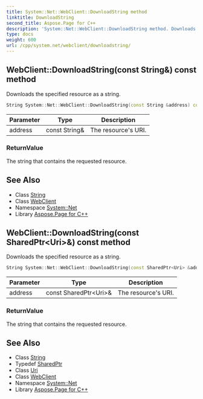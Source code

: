 ```yaml
---
title: System::Net::WebClient::DownloadString method
linktitle: DownloadString
second_title: Aspose.Page for C++
description: 'System::Net::WebClient::DownloadString method. Downloads the specified resource as a string in C++.'
type: docs
weight: 600
url: /cpp/system.net/webclient/downloadstring/
---
```

## WebClient::DownloadString(const String\&) const method


Downloads the specified resource as a string.

```cpp
String System::Net::WebClient::DownloadString(const String &address) const
```


| Parameter | Type | Description |
| --- | --- | --- |
| address | const String\& | The resource's URI. |

### ReturnValue

The string that contains the requested resource.

## See Also

* Class [String](../../../system/string/)
* Class [WebClient](../)
* Namespace [System::Net](../../)
* Library [Aspose.Page for C++](../../../)
## WebClient::DownloadString(const SharedPtr\<Uri\>\&) const method


Downloads the specified resource as a string.

```cpp
String System::Net::WebClient::DownloadString(const SharedPtr<Uri> &address) const
```


| Parameter | Type | Description |
| --- | --- | --- |
| address | const SharedPtr\<Uri\>\& | The resource's URI. |

### ReturnValue

The string that contains the requested resource.

## See Also

* Class [String](../../../system/string/)
* Typedef [SharedPtr](../../../system/sharedptr/)
* Class [Uri](../../../system/uri/)
* Class [WebClient](../)
* Namespace [System::Net](../../)
* Library [Aspose.Page for C++](../../../)
